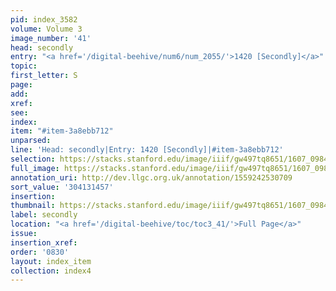 ```yaml
---
pid: index_3582
volume: Volume 3
image_number: '41'
head: secondly
entry: "<a href='/digital-beehive/num6/num_2055/'>1420 [Secondly]</a>"
topic:
first_letter: S
page:
add:
xref:
see:
index:
item: "#item-3a8ebb712"
unparsed:
line: 'Head: secondly|Entry: 1420 [Secondly]|#item-3a8ebb712'
selection: https://stacks.stanford.edu/image/iiif/gw497tq8651/1607_0984/1556,1457,539,146/full/0/default.jpg
full_image: https://stacks.stanford.edu/image/iiif/gw497tq8651/1607_0984/full/full/0/default.jpg
annotation_uri: http://dev.llgc.org.uk/annotation/1559242530709
sort_value: '304131457'
insertion:
thumbnail: https://stacks.stanford.edu/image/iiif/gw497tq8651/1607_0984/1556,1457,539,146/150,/0/default.jpg
label: secondly
location: "<a href='/digital-beehive/toc/toc3_41/'>Full Page</a>"
issue:
insertion_xref:
order: '0830'
layout: index_item
collection: index4
---
```

